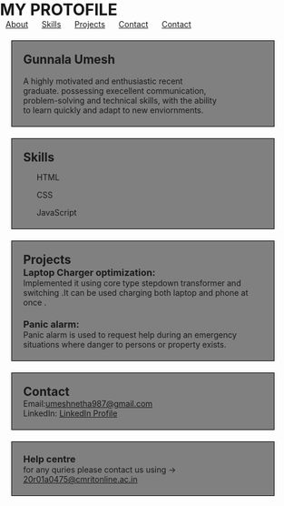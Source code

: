<!DOCTYPE html>
<html lang="en">
<head>
    <meta charset="UTF-8">
    <meta name="viewport" content="width=device-width, initial-scale=1.0">
    <title>protofile</title>
</head>
<body>
    <h1>MY PROTOFILE</h1>
    <ul>
        <li><a href="#about">About</a></li>
        <li><a href="#skills">Skills</a></li>
        <li><a href="#projects">Projects</a></li>
        <li><a href="#contact">Contact</a></li>
        <li><a href="#quries">Contact</a></li>
    </ul>
    <section id="about">
        <h1>Gunnala Umesh</h1>
        <br>A highly motivated and enthusiastic recent<br>
            graduate. possessing execellent communication,<br>
            problem-solving and technical skills, with the ability<br>
            to learn quickly and adapt to new enviornments.</p>
    </section>
    <section id="skills">
        <h2>Skills</h2>
        <ul>
            <ol>HTML</ol>
            <ol>CSS</ol>
            <ol>JavaScript</ol> 
        </ul>
    </section>
    <section id="projects">
        <h2>Projects</h2>
        <div class="project">
            <h3>Laptop Charger optimization:</h3>
            <p>Implemented it using core type stepdown transformer and<br>
               switching .It can be used charging both laptop and phone at
               once .<br></p>
        </div>
        <div class="project">
            <h3><br>Panic alarm:</h3>
            <p>Panic alarm is used to request help during an emergency<br>
                situations where danger to persons or property exists.</p>
        </div>
    </section>
    <section id="contact">
        <h2>Contact</h2>
        <p>Email:<a href = "https://mail.google.com/mail/u/0/#inbox/FMfcgzGwHLrsmppCntXWxGVcgrNvSPDz?compose=new">umeshnetha987@gmail.com</a></p>
        <p>LinkedIn: <a href="https://www.linkedin.com/in/umesh-netha-06645b253/" target="_blank">LinkedIn Profile</a></p>
    </section>
    <section id="quries">
        <div class = "quries">
            <h3>Help centre</h3>
            <p>for any quries please contact us using -> <a href = "https://mail.google.com/mail/u/0/#inbox/FMfcgzGwHLrsmppCntXWxGVcgrNvSPDz?compose=new">20r01a0475@cmritonline.ac.in</a></p>
        </div>
    </section>
    <style>
        body, h1, h2, h3, p, ul {
        margin: 0;
        padding: 0;
        
    }
    ul {
        list-style-type: none;
    }
    li {
        display: inline;
        margin: 10px;
        border: black;
    }
    section {
        padding: 20px;
        margin: 20px;
        background-color: gray;
        border: 1px solid black;
    }
    project {
        margin: 10px 0;
        padding: 10px;
        border: 1px solid #ccc;
        background-color: #fff;
    }
    </style>
</body>
</html>
